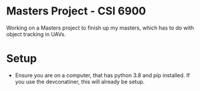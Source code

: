 # Masters Project - CSI 6900

Working on a Masters project to finish up my masters, which has to do with object tracking in UAVs.


# Setup
- Ensure you are on a computer, that has python 3.8 and pip installed. If you use the devconatiner, this will already be setup.
